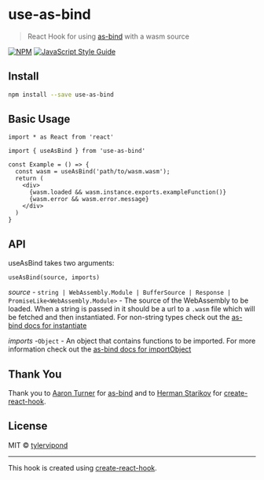 # use-as-bind

> React Hook for using [as-bind](https://github.com/torch2424/as-bind) with a wasm source

[![NPM](https://img.shields.io/npm/v/use-as-bind.svg)](https://www.npmjs.com/package/use-as-bind) [![JavaScript Style Guide](https://img.shields.io/badge/code_style-standard-brightgreen.svg)](https://standardjs.com)

## Install

```bash
npm install --save use-as-bind
```

## Basic Usage

```tsx
import * as React from 'react'

import { useAsBind } from 'use-as-bind'

const Example = () => {
  const wasm = useAsBind('path/to/wasm.wasm');
  return (
    <div>
      {wasm.loaded && wasm.instance.exports.exampleFunction()}
      {wasm.error && wasm.error.message}
    </div>
  )
}
```

## API
useAsBind takes two arguments:

`useAsBind(source, imports)`

*source* - `string | WebAssembly.Module | BufferSource | Response | PromiseLike<WebAssembly.Module>` - 
The source of the WebAssembly to be loaded. When a string is passed in it should be a url to a `.wasm` file which will be fetched and then instantiated. For non-string types check out the [as-bind docs for instantiate](https://github.com/torch2424/as-bind#instantiate) 

*imports* -`Object` - 
An object that contains functions to be imported. For more information check out the [as-bind docs for importObject](https://github.com/torch2424/as-bind#importobject)

## Thank You

Thank you to [Aaron Turner](https://github.com/torch2424) for [as-bind](https://github.com/torch2424/as-bind) and to [Herman Starikov](https://github.com/Hermanya) for [create-react-hook](https://github.com/hermanya/create-react-hook).

## License

MIT © [tylervipond](https://github.com/tylervipond)

---

This hook is created using [create-react-hook](https://github.com/hermanya/create-react-hook).
